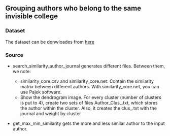 ## Grouping authors who belong to the same invisible college


### Dataset
The dataset can be donwloades from [here](https://drive.ugr.es/index.php/s/I8BKFvpVQtVdYZ5)

### Source
* search_similarity_author_journal generates different files. Between them, we note:
  
  *  similarity_core.csv and similarity_core.net: Contain the similarity matrix between different authors. With  similarity_core.net, you can use Pajek software.
  *  Show the dendrogram image. For every cluster (number of clusters is put to 4), create two sets of files Author_Clus_<n>.txt, which stores the author within the cluster. Also, it creates the clus_<n>.txt with the   journal and weight by cluster
*  get_max_min_similarity gets the more and less similar author to the input author. 
  
